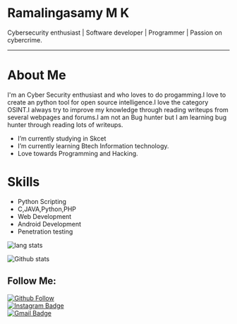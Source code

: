 
# Ramalingasamy M K
Cybersecurity enthusiast | Software developer | Programmer | Passion on cybercrime.

<hr>

# About Me

I'm an Cyber Security enthusiast and who loves to do progamming.I love to create an python tool for open source intelligence.I love the category OSINT.I always try to improve my knowledge through reading writeups from several webpages and forums.I am not an Bug hunter but I am learning bug hunter through reading lots of writeups.

- I’m currently studying in Skcet
- I’m currently learning Btech Information technology.
- Love towards Programming and Hacking.

# Skills
- Python Scripting
- C,JAVA,Python,PHP
- Web Development
- Android Development
- Penetration testing

![lang stats](https://github-readme-stats.vercel.app/api/top-langs/?username=Ramalingasamy012&layout=compact&theme=tokyonigh)

![Github stats](https://github-readme-stats.vercel.app/api?username=Ramalingasamy012&theme=merko&show_icons=true)

## Follow Me:

[![Github Follow](https://img.shields.io/github/followers/Ramalingasamy012?style=social)](https://github.com/Ramalingasamy012/) <br>
[![Instagram Badge](https://img.shields.io/badge/-Instagram-C13584?style=plastic&labelColor=C13584&logo=instagram&logoColor=white&link=https://www.instagram.com/_ram404/)](https://www.instagram.com/_ram404/) <br>
[![Gmail Badge](https://img.shields.io/badge/-Gmail-000000?style=plastic&labelColor=000000&logo=gmail&logoColor=D44638&link=mailto:mkraviram476@gmail.com)](mailto:mkraviram476@gmail.com)
